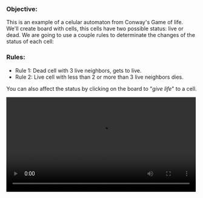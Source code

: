 ### Objective:
This is an example of a celular automaton from Conway's Game of life.  
We'll create board with cells, this cells have two possible status: live or dead. We are going to use a couple rules to determinate the changes of the status of each cell:

### Rules:
* Rule 1: Dead cell with 3 live neighbors, gets to live.
* Rule 2: Live cell with less than 2 or more than 3 live neighbors dies.

You can also affect the status by clicking on the board to "*give life*" to a cell.

<video controls src="img/LGs video.mov" width="500"/>


```python

```
